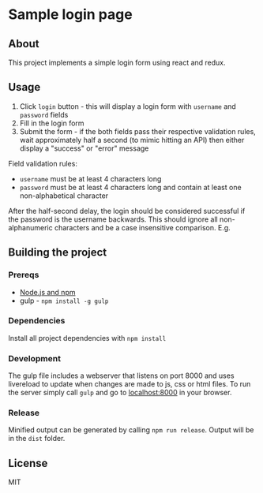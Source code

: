 # Sample login page
## About
This project implements a simple login form using react and redux.

## Usage
1. Click `login` button - this will display a login form with `username` and 
`password` fields
2. Fill in the login form
3. Submit the form - if the both fields pass their respective validation rules, 
wait approximately half a second (to mimic hitting an API) then either display 
a "success" or "error" message

Field validation rules:
* `username` must be at least 4 characters long
* `password` must be at least 4 characters long and contain at least one 
non-alphabetical character

After the half-second delay, the login should be considered successful if the 
password is the username backwards. This should ignore all non-alphanumeric 
characters and be a case insensitive comparison. E.g.

## Building the project
### Prereqs
- [Node.js and npm](https://nodejs.org/en/) 
- gulp - `npm install -g gulp`

### Dependencies
Install all project dependencies with `npm install`

### Development
The gulp file includes a webserver that listens on port 8000 and uses livereload to
update when changes are made to js, css or html files. To run the server simply call `gulp` 
and go to [localhost:8000](http://localhost:8000) in your browser.

### Release
Minified output can be generated by calling `npm run release`. Output will be in the `dist`
folder.

## License
MIT